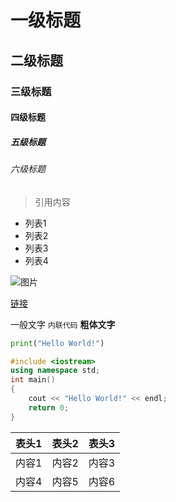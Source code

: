 <!-- title: 初步测试 -->
<!-- date: 2025/01/20 -->
<!-- tag: 标签1,标签2 -->
<!-- desc: test2 -->
<!-- license: The Unlicense -->

# 一级标题

## 二级标题

### 三级标题

#### 四级标题

##### 五级标题

###### 六级标题

> 引用内容

- 列表1
- 列表2
- 列表3
- 列表4

![图片](https://tse2-mm.cn.bing.net/th/id/OIP-C.JjD0_05uH1X5rFuEXpWdIwHaIS?w=202&h=226&c=7&r=0&o=5&dpr=1.5&pid=1.7)

[链接](https://www.baidu.com)

一般文字 `内联代码` **粗体文字**

```python
print("Hello World!")
```

```cpp
#include <iostream>
using namespace std;
int main()
{
    cout << "Hello World!" << endl;
    return 0;
}
```

| 表头1 | 表头2 | 表头3 |
| :---: | :---: | :---: |
| 内容1 | 内容2 | 内容3 |
| 内容4 | 内容5 | 内容6 |
